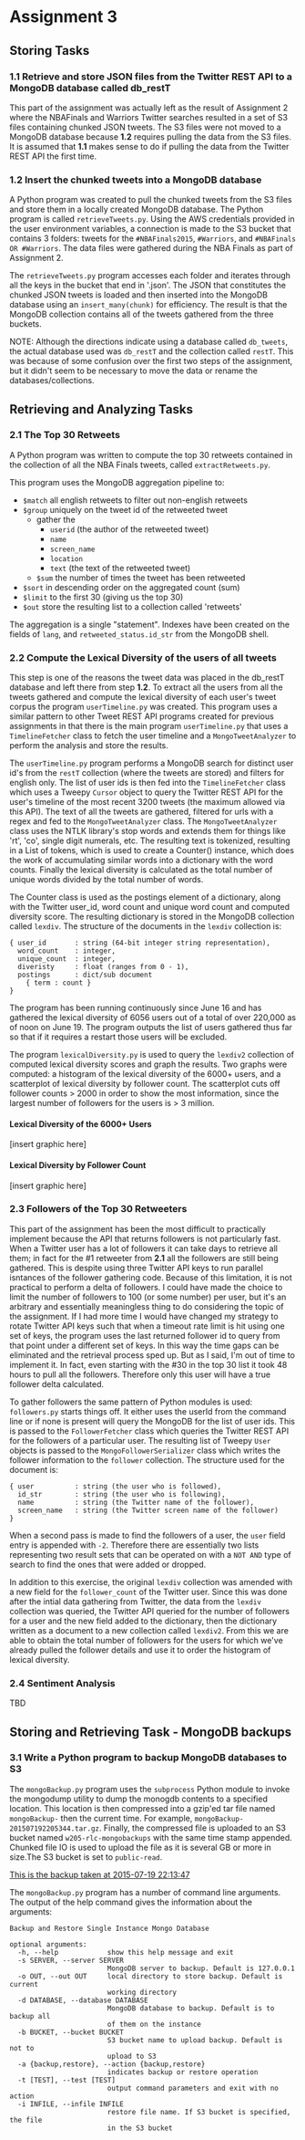 # Assignment 3 #

## Storing Tasks ##

### 1.1 Retrieve and store JSON files from the Twitter REST API to a MongoDB database called db_restT
This part of the assignment was actually left as the result of Assignment 2 where the NBAFinals and Warriors Twitter searches resulted in a set of S3 files containing chunked JSON tweets. The S3 files were not moved to a MongoDB database because **1.2** requires pulling the data from the S3 files. It is assumed that **1.1** makes sense to do if pulling the data from the Twitter REST API the first time.

### 1.2 Insert the chunked tweets into a MongoDB database 
A Python program was created to pull the chunked tweets from the S3 files and store them in a locally created MongoDB database. The Python program is called `retrieveTweets.py`. Using the AWS credentials provided in the user environment variables, a connection is made to the S3 bucket that contains 3 folders: tweets for the `#NBAFinals2015`, `#Warriors`, and `#NBAFinals OR #Warriors`. The data files were gathered during the NBA Finals as part of Assignment 2.

The `retrieveTweets.py` program accesses each folder and iterates through all the keys in the bucket that end in '.json'. The JSON that constitutes the chunked JSON tweets is loaded and then inserted into the MongoDB database using an `insert_many(chunk)` for efficiency. The result is that the MongoDB collection contains all of the tweets gathered from the three buckets.

NOTE: Although the directions indicate using a database called `db_tweets`, the actual database used was `db_restT` and the collection called `restT`. This was because of some confusion over the first two steps of the assignment, but it didn't seem to be necessary to move the data or rename the databases/collections.

## Retrieving and Analyzing Tasks ##

### 2.1 The Top 30 Retweets
A Python program was written to compute the top 30 retweets contained in the collection of all the NBA Finals tweets, called `extractRetweets.py`. 

This program uses the MongoDB aggregation pipeline to:
 - `$match` all english retweets to filter out non-english retweets
 - `$group` uniquely on the tweet id of the retweeted tweet 
    - gather the
        - `userid` (the author of the retweeted tweet)
        - `name`
        - `screen_name`
        - `location`
        - `text` (the text of the retweeted tweet)
    - `$sum` the number of times the tweet has been retweeted
 - `$sort` in descending order on the aggregated count (sum)
 - `$limit` to the first 30 (giving us the top 30)
 - `$out` store the resulting list to a collection called 'retweets'

The aggregation is a single "statement". Indexes have been created on the fields of `lang`, and `retweeted_status.id_str` from the MongoDB shell.

### 2.2 Compute the Lexical Diversity of the users of all tweets
This step is one of the reasons the tweet data was placed in the db_restT database and left there from step **1.2**. To extract all the users from all the tweets gathered and compute the lexical diversity of each user's tweet corpus the program `userTimeline.py` was created. This program uses a similar pattern to other Tweet REST API programs created for previous assignments in that there is the main program `userTimeline.py` that uses a `TimelineFetcher` class to fetch the user timeline and a `MongoTweetAnalyzer` to perform the analysis and store the results.

The `userTimeline.py` program performs a MongoDB search for distinct user id's from the `restT` collection (where the tweets are stored) and filters for english only. The list of user ids is then fed into the `TimelineFetcher` class which uses a Tweepy `Cursor` object to query the Twitter REST API for the user's timeline of the most recent 3200 tweets (the maximum allowed via this API). The text of all the tweets are gathered, filtered for urls with a regex and fed to the `MongoTweetAnalyzer` class. The `MongoTweetAnalyzer` class uses the NTLK library's stop words and extends them for things like 'rt', 'co', single digit numerals, etc. The resulting text is tokenized, resulting in a List of tokens, which is used to create a Counter() instance, which does the work of accumulating similar words into a dictionary with the word counts. Finally the lexical diversity is calculated as the total number of unique words divided by the total number of words.

The Counter class is used as the postings element of a dictionary, along with the Twitter user_id, word count and unique word count and computed diversity score. The resulting dictionary is stored in the MongoDB collection called `lexdiv`. The structure of the documents in the `lexdiv` collection is:

    { user_id       : string (64-bit integer string representation), 
      word_count    : integer, 
      unique_count  : integer,
      diveristy     : float (ranges from 0 - 1),
      postings      : dict/sub document
        { term : count }
    }


The program has been running continuously since June 16 and has gathered the lexical diversity of 6056 users out of a total of over 220,000 as of noon on June 19. The program outputs the list of users gathered thus far so that if it requires a restart those users will be excluded.

The program `lexicalDiversity.py` is used to query the `lexdiv2` collection of computed lexical diversity scores and graph the results. Two graphs were computed: a histogram of the lexical diversity of the 6000+ users, and a scatterplot of lexical diversity by follower count. The scatterplot cuts off follower counts > 2000 in order to show the most information, since the largest number of followers for the users is > 3 million.

#### Lexical Diversity of the 6000+ Users

[insert graphic here]

#### Lexical Diversity by Follower Count

[insert graphic here]

### 2.3 Followers of the Top 30 Retweeters
This part of the assignment has been the most difficult to practically implement because the API that returns followers is not particularly fast. When a Twitter user has a lot of followers it can take days to retrieve all them; in fact for the #1 retweeter from **2.1** all the followers are still being gathered. This is despite using three Twitter API keys to run parallel isntances of the follower gathering code. Because of this limitation, it is not practical to perform a delta of followers. I could have made the choice to limit the number of followers to 100 (or some number) per user, but it's an arbitrary and essentially meaningless thing to do considering the topic of the assignment. If I had more time I would have changed my strategy to rotate Twitter API keys such that when a timeout rate limit is hit using one set of keys, the program uses the last returned follower id to query from that point under a different set of keys. In this way the time gaps can be eliminated and the retrieval process sped up. But as I said, I'm out of time to implement it. In fact, even starting with the #30 in the top 30 list it took 48 hours to pull all the followers. Therefore only this user will have a true follower delta calculated.

To gather followers the same pattern of Python modules is used: `followers.py` starts things off. It either uses the userId from the command line or if none is present will query the MongoDB for the list of user ids. This is passed to the `FollowerFetcher` class which queries the Twitter REST API for the followers of a particular user. The resulting list of Tweepy `User` objects is passed to the `MongoFollowerSerializer` class which writes the follower information to the `follower` collection. The structure used for the document is:

    { user          : string (the user who is followed),
      id_str        : string (the user who is following),
      name          : string (the Twitter name of the follower),
      screen_name   : string (the Twitter screen name of the follower)
    }

When a second pass is made to find the followers of a user, the `user` field entry is appended with `-2`. Therefore there are essentially two lists representing two result sets that can be operated on with a `NOT AND` type of search to find the ones that were added or dropped.

In addition to this exercise, the original `lexdiv` collection was amended with a new field for the `follower_count` of the Twitter user. Since this was done after the intial data gathering from Twitter, the data from the `lexdiv` collection was queried, the Twitter API queried for the number of followers for a user and the new field added to the dictionary, then the dictionary written as a document to a new collection called `lexdiv2`. From this we are able to obtain the total number of followers for the users for which we've already pulled the follower details and use it to order the histogram of lexical diversity.

### 2.4 Sentiment Analysis

TBD

## Storing and Retrieving Task - MongoDB backups

### 3.1 Write a Python program to backup MongoDB databases to S3

The `mongoBackup.py` program uses the `subprocess` Python module to invoke the mongodump utility to dump the monogdb contents to a specified location. This location is then compressed into a gzip'ed tar file named `mongoBackup-` then the current time. For example, `mongoBackup-201507192205344.tar.gz`. Finally, the compressed file is uploaded to an S3 bucket named `w205-rlc-mongobackups` with the same time stamp appended. Chunked file IO is used to upload the file as it is several GB or more in size.The S3 bucket is set to `public-read`.

[This is the backup taken at 2015-07-19 22:13:47](https://s3-us-west-1.amazonaws.com/w205-rlc-mongobackups-20150719221347/mongoBackup-20150719221347.tar.gz)

The `mongoBackup.py` program has a number of command line arguments. The output of the help command gives the information about the arguments:

    Backup and Restore Single Instance Mongo Database

    optional arguments:
      -h, --help            show this help message and exit
      -s SERVER, --server SERVER
                            MongoDB server to backup. Default is 127.0.0.1
      -o OUT, --out OUT     local directory to store backup. Default is current
                            working directory
      -d DATABASE, --database DATABASE
                            MongoDB database to backup. Default is to backup all
                            of them on the instance
      -b BUCKET, --bucket BUCKET
                            S3 bucket name to upload backup. Default is not to
                            upload to S3
      -a {backup,restore}, --action {backup,restore}
                            indicates backup or restore operation
      -t [TEST], --test [TEST]
                            output command parameters and exit with no action
      -i INFILE, --infile INFILE
                            restore file name. If S3 bucket is specified, the file
                            in the S3 bucket
